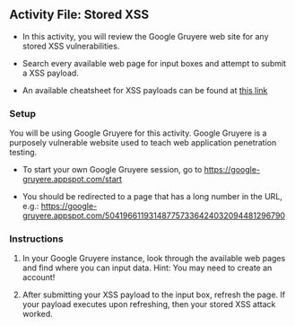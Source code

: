 ## Activity File: Stored XSS

- In this activity, you will review the Google Gruyere web site for any stored XSS vulnerabilities.

- Search every available web page for input boxes and attempt to submit a XSS payload. 

- An available cheatsheet for XSS payloads can be found at [this link](https://github.com/payloadbox/xss-payload-list)

### Setup

You will be using Google Gruyere for this activity. Google Gruyere is a purposely vulnerable website used to teach web application penetration testing. 

- To start your own Google Gruyere session, go to https://google-gruyere.appspot.com/start 

- You should be redirected to a page that has a long number in the URL, e.g.: https://google-gruyere.appspot.com/504196611931487757336424032094481296790

### Instructions 

1. In your Google Gruyere instance, look through the available web pages and find where you can input data. Hint: You may need to create an account!

2. After submitting your XSS payload to the input box, refresh the page. If your payload executes upon refreshing, then your stored XSS attack worked.



